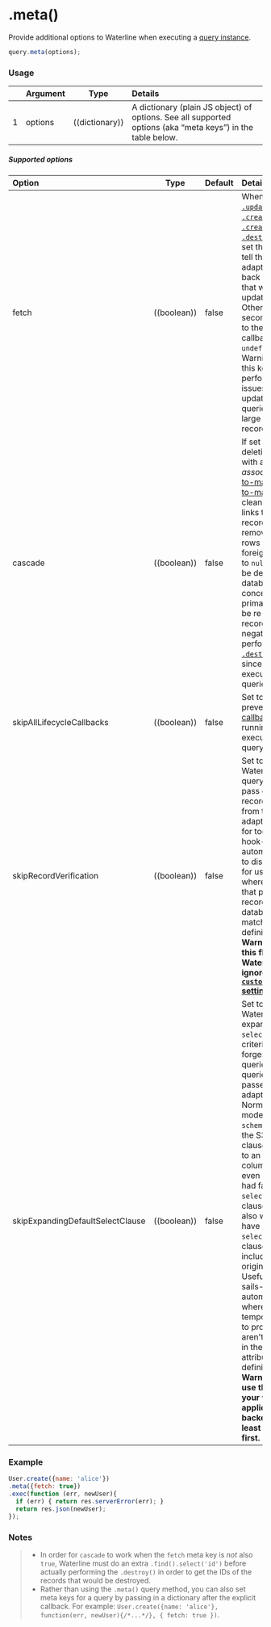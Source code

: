 # .meta()

Provide additional options to Waterline when executing a [query instance](http://sailsjs.com/documentation/reference/waterline-orm/queries).

```javascript
query.meta(options);
```

### Usage
|   |     Argument    | Type                | Details    |
|---|-----------------|---------------------|:-----------|
| 1 |  options        |      ((dictionary))       | A dictionary (plain JS object) of options.  See all supported options (aka &ldquo;meta keys&rdquo;) in the table below.         |

##### Supported options

Option                                | Type        | Default  | Details
:------------------------------------ |-------------|:---------| :------------------------------
fetch                                 | ((boolean)) | false    | When performing [`.update()`](http://sailsjs.com/documentation/reference/waterline-orm/models/update), [`.create()`](http://sailsjs.com/documentation/reference/waterline-orm/models/create), [`.createEach()`](http://sailsjs.com/documentation/reference/waterline-orm/models/create-each) or [`.destroy()`](http://sailsjs.com/documentation/reference/waterline-orm/models/destroy) queries, set this to `true` to tell the database adapter to send back all records that were updated/destroyed.  Otherwise, the second argument to the `.exec()` callback is `undefined`.  Warning: Enabling this key may cause performance issues for update/destroy queries that affect large numbers of records.
cascade                               | ((boolean)) | false    | If set to `true`, then deleting a record with a _plural association_ ([one-to-many](http://sailsjs.com/documentation/concepts/models-and-orm/associations/one-to-many) or [many-to-many](http://sailsjs.com/documentation/concepts/models-and-orm/associations/many-to-many)) will also cleanly remove all links to other records (by removing join table rows or setting foreign key values to `null`).  This may be desirable if database size is a concern, or if primary keys may be re-used for records, but it can negatively impact performance on [`.destroy()`](http://sailsjs.com/documentation/reference/waterline-orm/models/destroy) calls since it involves executing more queries.
skipAllLifecycleCallbacks             | ((boolean)) | false    | Set to `true` to prevent [lifecycle callbacks](http://next.sailsjs.com/documentation/concepts/models-and-orm/lifecycle-callbacks) from running during the execution of the query.
skipRecordVerification                | ((boolean)) | false    | Set to `true` to skip Waterline's post-query verification pass of any records returned from the adapter(s).  Useful for tools like sails-hook-orm's automigrations, or to disable warnings for use cases where you know that pre-existing records in the database do not match your model definitions.  **Warning: Enabling this flag causes Waterline to ignore [`customToJSON` settings](http://sailsjs.com/documentation/concepts/models-and-orm/model-settings#?customtojson)!**
skipExpandingDefaultSelectClause      | ((boolean)) | false    | Set to `true` to force Waterline to skip expanding the `select` clause in criteria when it forges stage 3 queries (i.e. the queries that get passed in to adapter methods).  Normally, if a model declares `schema: true`, then the S3Q `select` clause is expanded to an array of column names, even if the S2Q had factory default `select`/`omit` clauses (which is also what it would have if no explicit `select` or `omit` clauses were included in the original S1Q.) Useful for tools like sails-hook-orm's automigrations, where you want temporary access to properties that aren\'t necessarily in the current set of attribute definitions.  **Warning: Do not use this flag in your web application backend-- or at least [ask for help](https://sailsjs.com/support) first.**

### Example

```javascript
User.create({name: 'alice'})
.meta({fetch: true})
.exec(function (err, newUser){
  if (err) { return res.serverError(err); }
  return res.json(newUser);
});

```

### Notes
> * In order for `cascade` to work when the `fetch` meta key is _not_ also `true`, Waterline must do an extra `.find().select('id')` before actually performing the `.destroy()` in order to get the IDs of the records that would be destroyed.
> * Rather than using the `.meta()` query method, you can also set meta keys for a query by passing in a dictionary after the explicit callback.  For example: `User.create({name: 'alice'}, function(err, newUser){/*...*/}, { fetch: true })`.

<docmeta name="displayName" value=".meta()">
<docmeta name="pageType" value="method">
